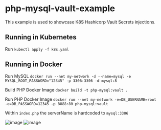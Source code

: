# php-mysql-vault-example
 
This example is used to showcase K8S Hashicorp Vault Secrets injections.

## Running in Kubernetes
Run ` kubectl apply -f k8s.yaml `


## Running in Docker
Run MySQL
` docker run --net my-network -d --name=mysql -e MYSQL_ROOT_PASSWORD="12345" -p 3306:3306 -d mysql:8 `

Build PHP Docker Image
` docker build -t php-mysql:vault . `

Run PHP Docker Image 
` docker run --net my-network -e=DB_USERNAME=root -e=DB_PASSWORD=12345 -p 8888:80 php-mysql:vault `

Within `index.php` the serverName is hardcoded to `mysql:3306` 

![image](https://user-images.githubusercontent.com/28925814/130364106-eb26f90c-07c6-4956-8814-3e49121df263.png)
![image](https://user-images.githubusercontent.com/28925814/130364116-a60d735b-320b-41d1-8268-16f4f9099ead.png)

